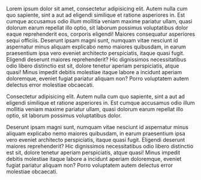 Lorem ipsum dolor sit amet, consectetur adipisicing elit. Autem nulla cum quo sapiente, sint a aut ad eligendi similique et ratione asperiores in. Est cumque accusamus odio illum mollitia veniam maxime pariatur ullam, quasi dolorum earum repellat illo optio, sit laborum possimus voluptatibus dolor eaque reprehenderit eos, corporis eligendi! Maiores consequatur asperiores sequi officiis. Deserunt ipsam magni sunt, numquam vitae nesciunt id aspernatur minus aliquam explicabo nemo maiores quibusdam, in earum praesentium ipsa vero eveniet architecto perspiciatis, itaque quasi fugit. Eligendi deserunt maiores reprehenderit? Hic dignissimos necessitatibus odio libero distinctio est sit, dolore tenetur aperiam perspiciatis, atque quasi! Minus impedit debitis molestiae itaque labore a incidunt aperiam doloremque, eveniet fugiat pariatur aliquam non? Porro voluptatem autem delectus error molestiae obcaecati.


Consectetur adipisicing elit. Autem nulla cum quo sapiente, sint a aut ad eligendi similique et ratione asperiores in. Est cumque accusamus odio illum mollitia veniam maxime pariatur ullam, quasi dolorum earum repellat illo optio, sit laborum possimus voluptatibus dolor. 


Deserunt ipsam magni sunt, numquam vitae nesciunt id aspernatur minus aliquam explicabo nemo maiores quibusdam, in earum praesentium ipsa vero eveniet architecto perspiciatis, itaque quasi fugit. Eligendi deserunt maiores reprehenderit? Hic dignissimos necessitatibus odio libero distinctio est sit, dolore tenetur aperiam perspiciatis, atque quasi! Minus impedit debitis molestiae itaque labore a incidunt aperiam doloremque, eveniet fugiat pariatur aliquam non? Porro voluptatem autem delectus error molestiae obcaecati.
